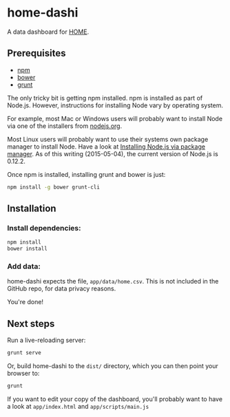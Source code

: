 # home-dashi
A data dashboard for [HOME](http://home.org.sg/).

## Prerequisites

 * [npm](https://www.npmjs.com/)
 * [bower](http://bower.io/)
 * [grunt](http://gruntjs.com/)
 
The only tricky bit is getting npm installed. npm is installed as part of Node.js. However, instructions for installing Node vary by operating system. 

For example, most Mac or Windows users will probably want to install Node via one of the installers from [nodejs.org](https://nodejs.org/).

Most Linux users will probably want to use their systems own package manager to install Node. Have a look at [Installing Node.js via package manager](https://github.com/joyent/node/wiki/Installing-Node.js-via-package-manager). As of this writing (2015-05-04), the current version of Node.js is 0.12.2. 

Once npm is installed, installing grunt and bower is just:

```bash
npm install -g bower grunt-cli
```

## Installation
### Install  dependencies:
```bash
npm install
bower install
```

### Add data:
home-dashi expects the file, `app/data/home.csv`. This is not included in the GitHub repo, for data privacy reasons.

You're done!

## Next steps 
Run a live-reloading server:
```bash
grunt serve
```

Or, build home-dashi to the `dist/` directory, which you can then point your browser to:
```bash
grunt
```

If you want to edit your copy of the dashboard, you'll probably want to have a look at `app/index.html` and `app/scripts/main.js`